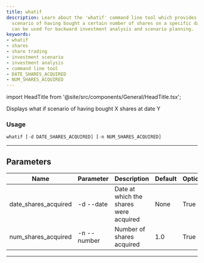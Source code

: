 ```yaml
---
title: whatif
description: Learn about the 'whatif' command line tool which provides a hypothetical
  scenario of having bought a certain number of shares on a specific date. This tool
  can be used for backward investment analysis and scenario planning.
keywords:
- whatif
- shares
- share trading
- investment scenario
- investment analysis
- command line tool
- DATE_SHARES_ACQUIRED
- NUM_SHARES_ACQUIRED
---
```


import HeadTitle from '@site/src/components/General/HeadTitle.tsx';

<HeadTitle title="stocks /backtesting/whatif - Reference | OpenBB Terminal Docs" />

Displays what if scenario of having bought X shares at date Y

### Usage

```python wordwrap
whatif [-d DATE_SHARES_ACQUIRED] [-n NUM_SHARES_ACQUIRED]
```

---

## Parameters

| Name | Parameter | Description | Default | Optional | Choices |
| ---- | --------- | ----------- | ------- | -------- | ------- |
| date_shares_acquired | -d  --date | Date at which the shares were acquired | None | True | None |
| num_shares_acquired | -n  --number | Number of shares acquired | 1.0 | True | None |

---
